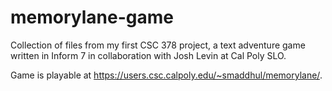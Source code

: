 # memorylane-game
Collection of files from my first CSC 378 project, a text adventure game written in Inform 7 in collaboration with Josh Levin at Cal Poly SLO. 

Game is playable at https://users.csc.calpoly.edu/~smaddhul/memorylane/.
